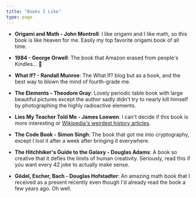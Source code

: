 ```yaml
---
title: "Books I Like"
type: page
---
```



- **Origami and Math - John Montroll**: I like origami and I like math, so this book is like heaven for me. Easily my top favorite origami book of all time.

- **1984 - George Orwell**: The book that Amazon erased from people's Kindles... 😬

- **What If? - Randall Munroe**: The What If? blog but as a book, and the best way to blown the mind of fourth-grade me.

- **The Elements - Theodore Gray**: Lovely periodic table book with large beautiful pictures except the author sadly didn't try to nearly kill himself by photographing the highly radioactive elements.

- **Lies My Teacher Told Me - James Loewen**: I can't decide if this book is more interesting or [Wikipedia's weirdest history articles](https://en.wikipedia.org/wiki/Wikipedia:Unusual_articles#History).

- **The Code Book - Simon Singh**: The book that got me into cryptography, except I lost it after a week after bringing it everywhere.

- **The Hitchhiker's Guide to the Galaxy - Douglas Adams**: A book so creative that it defies the limits of human creativity. Seriously, read this if you want every 42 joke to actually make sense.

- **Gödel, Escher, Bach - Douglas Hofstadter**: An amazing math book that I received as a present recently even though I'd already read the book a few years ago. Oh well.
